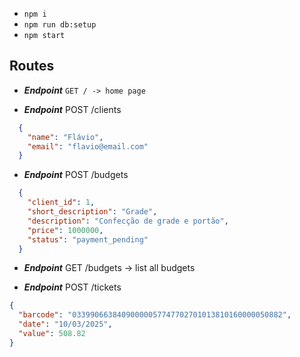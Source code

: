- `npm i`
- `npm run db:setup`
- `npm start`

## Routes
- ***Endpoint*** `GET / -> home page`

- ***Endpoint*** POST /clients
```json
  {
    "name": "Flávio",
    "email": "flavio@email.com"
  }
```

- ***Endpoint*** POST /budgets
```json
  {
    "client_id": 1,
    "short_description": "Grade",
    "description": "Confecção de grade e portão",
    "price": 1000000,
    "status": "payment_pending"
  }
```

- ***Endpoint*** GET /budgets -> list all budgets

- ***Endpoint*** POST /tickets
```json
{
  "barcode": "03399066384090000057747702701013810160000050882",
  "date": "10/03/2025",
  "value": 508.82 
}
```